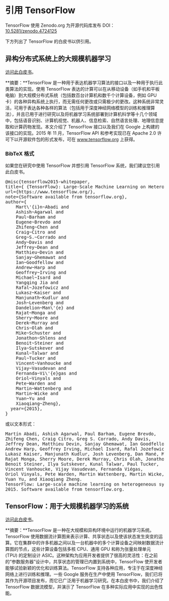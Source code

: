 # 引用 TensorFlow

TensorFlow 使用 Zenodo.org 为开源代码库发布 DOI：[10.5281/zenodo.4724125](https://doi.org/10.5281/zenodo.4724125)

下方列出了 TensorFlow 的白皮书以供引用。

## 异构分布式系统上的大规模机器学习

[访问此白皮书](https://static.googleusercontent.com/media/research.google.com/en//pubs/archive/45166.pdf)。

**摘要：**TensorFlow 是一种用于表达机器学习算法的接口以及一种用于执行此类算法的实现。使用 TensorFlow 表达的计算可以在从移动设备（如手机和平板电脑）到大规模分布式系统（包括数百台计算机和数千个计算设备，例如 GPU 卡）的各种异构系统上执行，而无需任何更改或只需极少的更改。这种系统非常灵活，可用于表达各种各样的算法（包括用于深度神经网络模型的训练和推理算法），并且已用于进行研究以及将机器学习系统部署到计算机科学等十几个领域中，包括语音识别、计算机视觉、机器人、信息检索、自然语言处理、地理信息提取和计算药物发现。本文介绍了 TensorFlow 接口以及我们在 Google 上构建的该接口的实现。2015 年 11 月，TensorFlow API 和参考实现已在 Apache 2.0 许可下以开源软件包的形式发布，可在 www.tensorflow.org 上获得。

### BibTeX 格式

如果您在研究中使用 TensorFlow 并想引用 TensorFlow 系统，我们建议您引用此白皮书。

<pre>@misc{tensorflow2015-whitepaper,
title={ {TensorFlow}: Large-Scale Machine Learning on Heterogeneous Systems},
url={https://www.tensorflow.org/},
note={Software available from tensorflow.org},
author={
    Mart\'{i}n~Abadi and
    Ashish~Agarwal and
    Paul~Barham and
    Eugene~Brevdo and
    Zhifeng~Chen and
    Craig~Citro and
    Greg~S.~Corrado and
    Andy~Davis and
    Jeffrey~Dean and
    Matthieu~Devin and
    Sanjay~Ghemawat and
    Ian~Goodfellow and
    Andrew~Harp and
    Geoffrey~Irving and
    Michael~Isard and
    Yangqing Jia and
    Rafal~Jozefowicz and
    Lukasz~Kaiser and
    Manjunath~Kudlur and
    Josh~Levenberg and
    Dandelion~Man\'{e} and
    Rajat~Monga and
    Sherry~Moore and
    Derek~Murray and
    Chris~Olah and
    Mike~Schuster and
    Jonathon~Shlens and
    Benoit~Steiner and
    Ilya~Sutskever and
    Kunal~Talwar and
    Paul~Tucker and
    Vincent~Vanhoucke and
    Vijay~Vasudevan and
    Fernanda~Vi\'{e}gas and
    Oriol~Vinyals and
    Pete~Warden and
    Martin~Wattenberg and
    Martin~Wicke and
    Yuan~Yu and
    Xiaoqiang~Zheng},
  year={2015},
}</pre>

或以文本形式：

<pre>Martín Abadi, Ashish Agarwal, Paul Barham, Eugene Brevdo,
Zhifeng Chen, Craig Citro, Greg S. Corrado, Andy Davis,
Jeffrey Dean, Matthieu Devin, Sanjay Ghemawat, Ian Goodfellow,
Andrew Harp, Geoffrey Irving, Michael Isard, Rafal Jozefowicz, Yangqing Jia,
Lukasz Kaiser, Manjunath Kudlur, Josh Levenberg, Dan Mané, Mike Schuster,
Rajat Monga, Sherry Moore, Derek Murray, Chris Olah, Jonathon Shlens,
Benoit Steiner, Ilya Sutskever, Kunal Talwar, Paul Tucker,
Vincent Vanhoucke, Vijay Vasudevan, Fernanda Viégas,
Oriol Vinyals, Pete Warden, Martin Wattenberg, Martin Wicke,
Yuan Yu, and Xiaoqiang Zheng.
TensorFlow: Large-scale machine learning on heterogeneous systems,
2015. Software available from tensorflow.org.
</pre>

## TensorFlow：用于大规模机器学习的系统

[访问此白皮书](https://www.usenix.org/system/files/conference/osdi16/osdi16-abadi.pdf)。

**摘要：**TensorFlow 是一种在大规模和异构环境中运行的机器学习系统。TensorFlow 使用数据流计算图来表示计算、共享状态以及使该状态发生突变的运算。它在集群中的许多机器之间以及一台机器中的多个计算设备之间映射数据流计算图的节点，这些计算设备包括多核 CPU、通用 GPU 和称为张量处理单元 (TPU) 的定制设计 ASIC。这种架构为应用开发者提供了很高的灵活性：在之前的“参数服务器”设计中，共享状态的管理已内置到系统中，TensorFlow 使开发者能够试验新颖的优化和训练算法。TensorFlow 支持各种应用，专注于在深度神经网络上进行训练和推理。一些 Google 服务在生产中使用 TensorFlow，我们已将其作为开源项目发布，而它已广泛用于机器学习研究。在本白皮书中，我们介绍了 TensorFlow 数据流模型，并演示了 TensorFlow 在多种实际应用中实现的出色性能。
